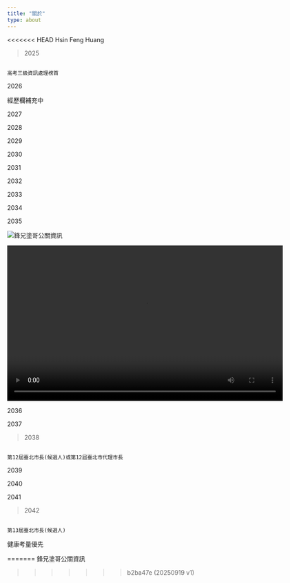 ```yaml
---
title: "關於"
type: about
---
```


<<<<<<< HEAD
Hsin Feng Huang



> 2025

```

高考三級資訊處理榜首

```



2026



經歷欄補充中



2027



2028



2029



2030



2031



2032



2033



2034



2035

![鋒兄塗哥公關資訊](/images/poster_final_chinese.png)

<video width="640" height="360" controls>
  <source src="/videos/final_extended_video_with_subtitles.mp4" type="video/mp4">
  您的瀏覽器不支援 HTML5 影片播放。
</video>


2036



2037



> 2038

```

第12屆臺北市長(候選人)或第12屆臺北市代理市長

```



2039



2040



2041



> 2042

```

第13屆臺北市長(候選人)

```



健康考量優先

=======
鋒兄塗哥公關資訊
>>>>>>> b2ba47e (20250919 v1)
